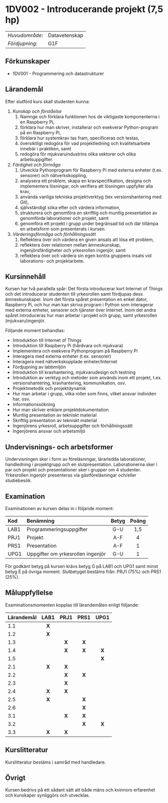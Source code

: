 # 1DV002 - Introducerande projekt (7,5 hp)

|     |     |
| --- | --- | 
| *Huvudområde*: | Datavetenskap | 
| *Fördjupning*: | G1F | 

## Förkunskaper

- 1DV001 - Programmering och datastrukturer

## Lärandemål

Efter slutförd kurs skall studenten kunna:

1. *Kunskap och förståelse*
    1. Namnge och förklara funktionen hos de viktigaste komponenterna i en Raspberry Pi,
    2. förklara hur man skriver, installerar och exekverar Python-program på en Raspberry Pi,
    3. förklara hur systemkrav tas fram, specificeras och testas,
    4. översiktligt redogöra för vad projektledning och kvalitetsarbete innebär i praktiken, samt
    5. redogöra för mjukvaruindustrins olika sektorer och olika arbetsuppgifter. 
2. *Färdighet och förmåga*
    1. Utveckla Pythonprogram för Raspberry Pi med externa enheter (t.ex. sensorer) och nätverkskoppling, 
    2. analysera ett problem, skapa en kravspecifikation, designa och implementera lösningar, och verifiera att lösningen uppfyller alla krav,
    3. använda vanliga tekniska projektverktyg (tex versionshantering med Git),
    4. självständigt söka efter och värdera information,
    5. strukturera och genomföra en skriftlig och muntlig presentation av genomförda laborationer och projekt, samt
    6. genomföra ett projekt i grupp under begränsad tid och där tillämpa en arbetsform som presenterats i kursen.
3. *Värderingsförmåga och förhållningssätt*
    1. Reflektera över och värdera en given ansats att lösa ett problem, 
    2. reflektera över relationen mellan  ämneskunskap, ingenjörsfärdigheter och yrkesrollen ingenjör, samt
    3. reflektera över och värdera sin egen kontra gruppens insats vid laborations- och projektarbete.


## Kursinnehåll

Kursen har två parallella spår: Det första introducerar kort Internet of Things och det introducerar studenten till yrkesrollen samt fördjupas dess ämneskunskaper. Inom det första spåret presentation en enkel dator, Raspberry Pi, och hur man kan skriva program i Python som interagerar med externa enheter, sensorer och tjänster över Internet. Inom det andra spåret introduceras hur man arbetar i projekt och grupp, samt yrkesrollen (mjukvaru)ingenjör.

Följande moment behandlas:

- Introduktion till Internet of Things
- Introduktion till Raspberry Pi (hårdvara och mjukvara)
- Implementera och exekvera Pythonprogram på Raspberry Pi
- Interagera med externa enheter (t.ex. sensorer)
- Interagera med nätverkskopplade enheter/Internet 
- Fördjupning av labbmiljön
- Introduktion till kravhantering, mjukvarudesign och testning 
- Introduktion av verktyg och metoder som används inom ett projekt, t.ex. versionshantering, kravhantering, kommunikation, osv.
- Projektmetodik och projektdynamik
- Hur man arbetar i grupp, vilka roller som finns, vilket ansvar individen har, osv.
- Informationssökning
- Hur man skriver enklare projektdokumentation
- Muntlig presentation av tekniskt material
- Skriftlig presentation av tekniskt material
- Ingenjörens yrkesroll, arbetsuppgifter och förhållningssätt
- Ingenjörens ansvar och arbetsmiljö

## Undervisnings- och arbetsformer

Undervisningen sker i form av föreläsningar, lärarledda laborationer, handledning i projektgrupp och en slutpresentation. Laborationerna sker i par och projekt och presentationer sker i grupper om 4 studenter. Yrkesrollen ingenjör presenteras via gästföreläsningar och/eller studiebesök.

## Examination
Examinationen av kursen delas in i följande moment:

| Kod  | Benämning                         | Betyg | Poäng |  
| :--- | :-------------------------------- | :---: | :---: |  
| LAB1 | Programmeringsuppgifter           | G-U   | 1,5   |  
| PRJ1 | Projekt                           | A-F   | 4     |  
| PRS1 | Presentation                      | A-F   | 1     |  
| UPG1 | Uppgifter om yrkesrollen ingenjör | G-U   | 1     |  

För godkänt betyg på kursen krävs betyg G på LAB1 och UPG1 samt minst betyg E på övriga moment. Slutbetyget bestäms från: PRJ1 (75%)  och PRS1 (25%).
 
## Måluppfyllelse

Examinationsmomenten kopplas till lärandemålen enligt följande:

| Lärandemål | LAB1  | PRJ1  | PRS1  | UPG1  |  
| :--------- | :---: | :---: | :---: | :---: |  
| 1.1        | **X** |       |       |       |  
| 1.2        | **X** |       |       |       |  
| 1.3        |       | **X** | **X** |       |   
| 1.4        |       | **X** | **X** | **X** |  
| 1.5        |       |       |       | **X** |  
| 2.1        | **X** | **X** |       |       |  
| 2.2        |       | **X** | **X** |       |  
| 2.3        |       | **X** |       |       |  
| 2.4        | **X** | **X** |       |       |  
| 2.5        | **X** |       | **X** |       |    
| 2.6        |       |       | **X** |       |  
| 3.1        |       | **X** | **X** |       |  
| 3.2        |       |       | **X** | **X** |  
| 3.3        | **X** | **X** |       |       |  

## Kurslitteratur

Kurslitteratur bestäms i samråd med handledare.

## Övrigt

Kursen bedrivs på ett sådant sätt att både mäns och kvinnors erfarenhet och kunskaper synliggörs och utvecklas.
